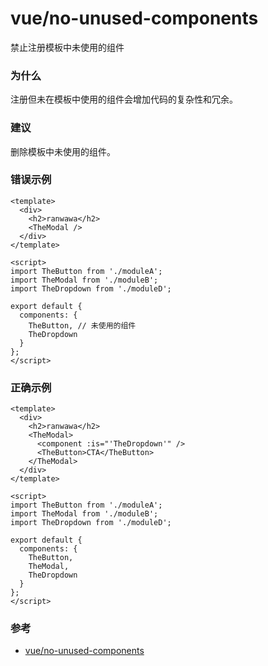 # vue/no-unused-components

禁止注册模板中未使用的组件

### 为什么

注册但未在模板中使用的组件会增加代码的复杂性和冗余。

### 建议

删除模板中未使用的组件。

### 错误示例

```vue
<template>
  <div>
    <h2>ranwawa</h2>
    <TheModal />
  </div>
</template>

<script>
import TheButton from './moduleA';
import TheModal from './moduleB';
import TheDropdown from './moduleD';

export default {
  components: {
    TheButton, // 未使用的组件
    TheDropdown
  }
};
</script>
```

### 正确示例

```vue
<template>
  <div>
    <h2>ranwawa</h2>
    <TheModal>
      <component :is="'TheDropdown'" />
      <TheButton>CTA</TheButton>
    </TheModal>
  </div>
</template>

<script>
import TheButton from './moduleA';
import TheModal from './moduleB';
import TheDropdown from './moduleD';

export default {
  components: {
    TheButton,
    TheModal,
    TheDropdown
  }
};
</script>
```

### 参考

- [vue/no-unused-components](https://eslint.vuejs.org/rules/no-unused-components.html)
